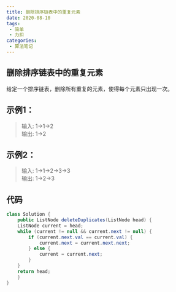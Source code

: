 ```yaml
---
title: 删除排序链表中的重复元素
date: 2020-08-10
tags:
 - 简单
 - 力扣
categories:
 - 算法笔记
---
```


## 删除排序链表中的重复元素

给定一个排序链表，删除所有重复的元素，使得每个元素只出现一次。

## 示例1：
>输入: 1->1->2  
输出: 1->2

## 示例2：
>输入: 1->1->2->3->3  
输出: 1->2->3

## 代码
```java
class Solution {
    public ListNode deleteDuplicates(ListNode head) {
    ListNode current = head;
    while (current != null && current.next != null) {
        if (current.next.val == current.val) {
            current.next = current.next.next;
        } else {
            current = current.next;
        }
    }
    return head;
    }
}
```

